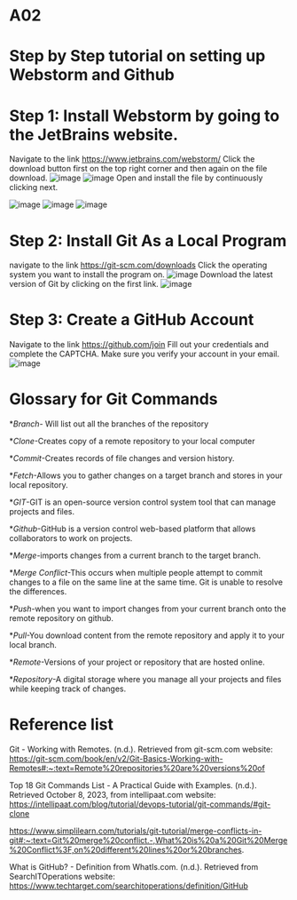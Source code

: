 # A02
# Step by Step tutorial on setting up Webstorm and Github 
# Step 1: Install Webstorm by going to the JetBrains website.
Navigate to the link https://www.jetbrains.com/webstorm/
Click the download button first on the top right corner and then again on the file download.
![image](https://github.com/AKhalifa20/A02/assets/123400312/12bd432b-745a-46fe-b9ca-2e98d4b0a36f)
![image](https://github.com/AKhalifa20/A02/assets/123400312/89e321d6-f9b3-4792-bb39-fd42826cf9b1)
Open and install the file by continuously clicking next.

![image](https://github.com/AKhalifa20/A02/assets/123400312/9be8cee8-76e2-4384-9e94-a56126ab4643)
![image](https://github.com/AKhalifa20/A02/assets/123400312/d02aa662-4254-4fd3-b6ae-d16f17f1fd67)
![image](https://github.com/AKhalifa20/A02/assets/123400312/dad4a8ba-589c-4795-b209-491ef10813c6)
# Step 2: Install Git As a Local Program
navigate to the link https://git-scm.com/downloads
Click the operating system you want to install the program on.
![image](https://github.com/AKhalifa20/A02/assets/123400312/d91ad278-5580-4ee8-8533-db46677e8f0e)
Download the latest version of Git by clicking on the first link. 
![image](https://github.com/AKhalifa20/A02/assets/123400312/808289a8-a348-4f4d-a10b-bf59845bab7c)
# Step 3: Create a GitHub Account
Navigate to the link https://github.com/join
Fill out your credentials and complete the CAPTCHA. Make sure you verify your account in your email. 
![image](https://github.com/AKhalifa20/A02/assets/123400312/5533ab55-1298-4044-a19a-ad800337c82b)
# Glossary for Git Commands
**Branch*- Will list out all the branches of the repository

**Clone*-Creates copy of a remote repository to your local computer

**Commit*-Creates records of file changes and version history.

**Fetch*-Allows you to gather changes on a target branch and stores in your local repository. 

**GIT*-GIT is an open-source version control system tool that can manage projects and files.

**Github*-GitHub is a version control web-based platform that allows collaborators to work on projects.

**Merge*-imports changes from a current branch to the target branch.

**Merge Conflict*-This occurs when multiple people attempt to commit changes to a file on the same line at the same time. Git is unable to resolve the differences.

**Push*-when you want to import changes from your current branch onto the remote repository on github. 

**Pull*-You download content from the remote repository and apply it to your local branch.

**Remote*-Versions of your project or repository that are hosted online.

**Repository*-A digital storage where you manage all your projects and files while keeping track of changes.
# Reference list
Git - Working with Remotes. (n.d.). Retrieved from git-scm.com website: https://git-scm.com/book/en/v2/Git-Basics-Working-with-Remotes#:~:text=Remote%20repositories%20are%20versions%20of

Top 18 Git Commands List - A Practical Guide with Examples. (n.d.). Retrieved October 8, 2023, from intellipaat.com website: https://intellipaat.com/blog/tutorial/devops-tutorial/git-commands/#git-clone

https://www.simplilearn.com/tutorials/git-tutorial/merge-conflicts-in-git#:~:text=Git%20merge%20conflict.-,What%20is%20a%20Git%20Merge%20Conflict%3F,on%20different%20lines%20or%20branches.

What is GitHub? - Definition from WhatIs.com. (n.d.). Retrieved from SearchITOperations website: https://www.techtarget.com/searchitoperations/definition/GitHub


